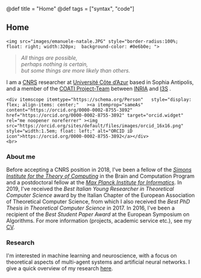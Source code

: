 @def title = "Home"
@def tags = ["syntax", "code"]

## Home

~~~
<img src="images/emanuele-natale.JPG" style="border-radius:100%; float: right; width:320px;  background-color: #0e6b0e; ">
~~~

> *All things are possible,*  
>  *perhaps nothing is certain,*  
>  *but some things are more likely than others.*  


I am a [CNRS] researcher at [Université
Côte d’Azur][UCA] based in Sophia Antipolis, and a member of the [COATI
Project-Team][COATI] between [INRIA] and [I3S][I3S] .

~~~
<div itemscope itemtype="https://schema.org/Person"   style="display: flex; align-items: center;"   ><a itemprop="sameAs" content="https://orcid.org/0000-0002-8755-3892" href="https://orcid.org/0000-0002-8755-3892" target="orcid.widget" rel="me noopener noreferrer" ><img src="https://orcid.org/sites/default/files/images/orcid_16x16.png" style="width:1.5em; float: left;" alt="ORCID iD icon">https://orcid.org/0000-0002-8755-3892</a></div>
<br>
~~~

### About me

Before accepting a CNRS position in 2018, I've been a fellow of the [*Simons Institute for the Theory of Computing*](https://simons.berkeley.edu/) in the Brain and Computation Program and a postdoctoral fellow at the [*Max Planck Institute for Informatics*](https://www.mpi-inf.mpg.de/departments/algorithms-complexity).
In 2019, I've received the *Best Italian Young Researcher in Theoretical Computer Science* award by the Italian Chapter of the European Association of Theoretical Computer Science, from which I also received the *Best PhD Thesis in Theoretical Computer Science* in 2017. In 2016, I've been a recipient of the *Best Student Paper Award* at the European Symposium on Algorithms. 
For more information (projects, academic service etc.), see my [CV](/cv/).

### Research

I'm interested in machine learning and neuroscience, with a focus on theoretical aspects of multi-agent systems and artificial neural networks.
I give a quick overview of my research [here](/research/). 


[UCA]: http://univ-cotedazur.fr 
[COATI]: https://team.inria.fr/coati/team-members 
[I3S]: http://www.i3s.unice.fr
[CNRS]: https://www.cnrs.fr/
[INRIA]: https://www.inria.fr/en/inria-centre-universite-cote-azur
